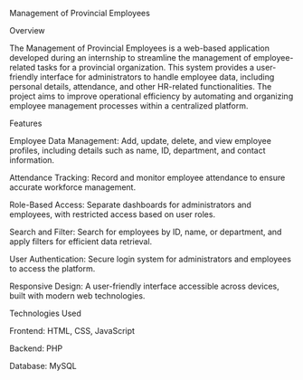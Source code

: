 Management of Provincial Employees

Overview

The Management of Provincial Employees is a web-based application developed during an internship to streamline the management of employee-related tasks for a provincial organization. This system provides a user-friendly interface for administrators to handle employee data, including personal details, attendance, and other HR-related functionalities. The project aims to improve operational efficiency by automating and organizing employee management processes within a centralized platform.

Features





Employee Data Management: Add, update, delete, and view employee profiles, including details such as name, ID, department, and contact information.



Attendance Tracking: Record and monitor employee attendance to ensure accurate workforce management.



Role-Based Access: Separate dashboards for administrators and employees, with restricted access based on user roles.



Search and Filter: Search for employees by ID, name, or department, and apply filters for efficient data retrieval.



User Authentication: Secure login system for administrators and employees to access the platform.



Responsive Design: A user-friendly interface accessible across devices, built with modern web technologies.

Technologies Used





Frontend: HTML, CSS, JavaScript 



Backend: PHP 



Database: MySQL 
